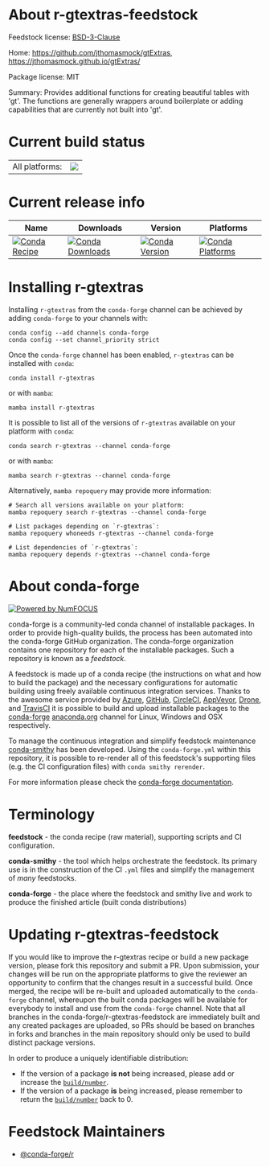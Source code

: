 About r-gtextras-feedstock
==========================

Feedstock license: [BSD-3-Clause](https://github.com/conda-forge/r-gtextras-feedstock/blob/main/LICENSE.txt)

Home: https://github.com/jthomasmock/gtExtras, https://jthomasmock.github.io/gtExtras/

Package license: MIT

Summary: Provides additional functions for creating beautiful tables with 'gt'. The functions are generally wrappers around boilerplate or adding capabilities that are currently not built into 'gt'.

Current build status
====================


<table><tr><td>All platforms:</td>
    <td>
      <a href="https://dev.azure.com/conda-forge/feedstock-builds/_build/latest?definitionId=16443&branchName=main">
        <img src="https://dev.azure.com/conda-forge/feedstock-builds/_apis/build/status/r-gtextras-feedstock?branchName=main">
      </a>
    </td>
  </tr>
</table>

Current release info
====================

| Name | Downloads | Version | Platforms |
| --- | --- | --- | --- |
| [![Conda Recipe](https://img.shields.io/badge/recipe-r--gtextras-green.svg)](https://anaconda.org/conda-forge/r-gtextras) | [![Conda Downloads](https://img.shields.io/conda/dn/conda-forge/r-gtextras.svg)](https://anaconda.org/conda-forge/r-gtextras) | [![Conda Version](https://img.shields.io/conda/vn/conda-forge/r-gtextras.svg)](https://anaconda.org/conda-forge/r-gtextras) | [![Conda Platforms](https://img.shields.io/conda/pn/conda-forge/r-gtextras.svg)](https://anaconda.org/conda-forge/r-gtextras) |

Installing r-gtextras
=====================

Installing `r-gtextras` from the `conda-forge` channel can be achieved by adding `conda-forge` to your channels with:

```
conda config --add channels conda-forge
conda config --set channel_priority strict
```

Once the `conda-forge` channel has been enabled, `r-gtextras` can be installed with `conda`:

```
conda install r-gtextras
```

or with `mamba`:

```
mamba install r-gtextras
```

It is possible to list all of the versions of `r-gtextras` available on your platform with `conda`:

```
conda search r-gtextras --channel conda-forge
```

or with `mamba`:

```
mamba search r-gtextras --channel conda-forge
```

Alternatively, `mamba repoquery` may provide more information:

```
# Search all versions available on your platform:
mamba repoquery search r-gtextras --channel conda-forge

# List packages depending on `r-gtextras`:
mamba repoquery whoneeds r-gtextras --channel conda-forge

# List dependencies of `r-gtextras`:
mamba repoquery depends r-gtextras --channel conda-forge
```


About conda-forge
=================

[![Powered by
NumFOCUS](https://img.shields.io/badge/powered%20by-NumFOCUS-orange.svg?style=flat&colorA=E1523D&colorB=007D8A)](https://numfocus.org)

conda-forge is a community-led conda channel of installable packages.
In order to provide high-quality builds, the process has been automated into the
conda-forge GitHub organization. The conda-forge organization contains one repository
for each of the installable packages. Such a repository is known as a *feedstock*.

A feedstock is made up of a conda recipe (the instructions on what and how to build
the package) and the necessary configurations for automatic building using freely
available continuous integration services. Thanks to the awesome service provided by
[Azure](https://azure.microsoft.com/en-us/services/devops/), [GitHub](https://github.com/),
[CircleCI](https://circleci.com/), [AppVeyor](https://www.appveyor.com/),
[Drone](https://cloud.drone.io/welcome), and [TravisCI](https://travis-ci.com/)
it is possible to build and upload installable packages to the
[conda-forge](https://anaconda.org/conda-forge) [anaconda.org](https://anaconda.org/)
channel for Linux, Windows and OSX respectively.

To manage the continuous integration and simplify feedstock maintenance
[conda-smithy](https://github.com/conda-forge/conda-smithy) has been developed.
Using the ``conda-forge.yml`` within this repository, it is possible to re-render all of
this feedstock's supporting files (e.g. the CI configuration files) with ``conda smithy rerender``.

For more information please check the [conda-forge documentation](https://conda-forge.org/docs/).

Terminology
===========

**feedstock** - the conda recipe (raw material), supporting scripts and CI configuration.

**conda-smithy** - the tool which helps orchestrate the feedstock.
                   Its primary use is in the construction of the CI ``.yml`` files
                   and simplify the management of *many* feedstocks.

**conda-forge** - the place where the feedstock and smithy live and work to
                  produce the finished article (built conda distributions)


Updating r-gtextras-feedstock
=============================

If you would like to improve the r-gtextras recipe or build a new
package version, please fork this repository and submit a PR. Upon submission,
your changes will be run on the appropriate platforms to give the reviewer an
opportunity to confirm that the changes result in a successful build. Once
merged, the recipe will be re-built and uploaded automatically to the
`conda-forge` channel, whereupon the built conda packages will be available for
everybody to install and use from the `conda-forge` channel.
Note that all branches in the conda-forge/r-gtextras-feedstock are
immediately built and any created packages are uploaded, so PRs should be based
on branches in forks and branches in the main repository should only be used to
build distinct package versions.

In order to produce a uniquely identifiable distribution:
 * If the version of a package **is not** being increased, please add or increase
   the [``build/number``](https://docs.conda.io/projects/conda-build/en/latest/resources/define-metadata.html#build-number-and-string).
 * If the version of a package **is** being increased, please remember to return
   the [``build/number``](https://docs.conda.io/projects/conda-build/en/latest/resources/define-metadata.html#build-number-and-string)
   back to 0.

Feedstock Maintainers
=====================

* [@conda-forge/r](https://github.com/orgs/conda-forge/teams/r/)


